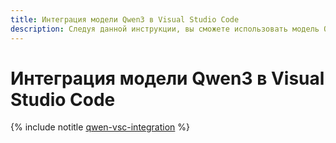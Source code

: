 ```yaml
---
title: Интеграция модели Qwen3 в Visual Studio Code
description: Следуя данной инструкции, вы сможете использовать модель Qwen3-235B-A22B в качестве ассистента в Visual Studio Code.
---
```


# Интеграция модели Qwen3 в Visual Studio Code

{% include notitle [qwen-vsc-integration](../../_tutorials/ml-ai/qwen-vsc-integration.md) %}